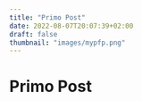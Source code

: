 ```yaml
---
title: "Primo Post"
date: 2022-08-07T20:07:39+02:00
draft: false
thumbnail: "images/mypfp.png"
---
```


# Primo Post

